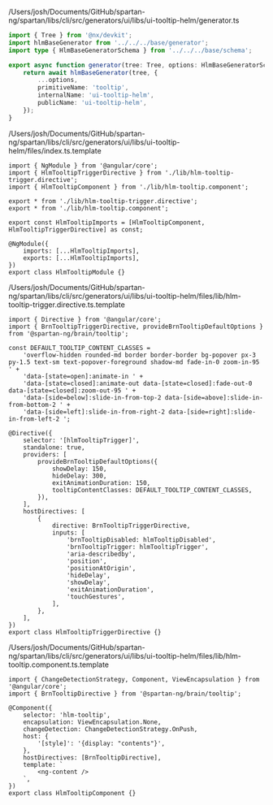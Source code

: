 /Users/josh/Documents/GitHub/spartan-ng/spartan/libs/cli/src/generators/ui/libs/ui-tooltip-helm/generator.ts
```typescript
import { Tree } from '@nx/devkit';
import hlmBaseGenerator from '../../../base/generator';
import type { HlmBaseGeneratorSchema } from '../../../base/schema';

export async function generator(tree: Tree, options: HlmBaseGeneratorSchema) {
	return await hlmBaseGenerator(tree, {
		...options,
		primitiveName: 'tooltip',
		internalName: 'ui-tooltip-helm',
		publicName: 'ui-tooltip-helm',
	});
}

```
/Users/josh/Documents/GitHub/spartan-ng/spartan/libs/cli/src/generators/ui/libs/ui-tooltip-helm/files/index.ts.template
```
import { NgModule } from '@angular/core';
import { HlmTooltipTriggerDirective } from './lib/hlm-tooltip-trigger.directive';
import { HlmTooltipComponent } from './lib/hlm-tooltip.component';

export * from './lib/hlm-tooltip-trigger.directive';
export * from './lib/hlm-tooltip.component';

export const HlmTooltipImports = [HlmTooltipComponent, HlmTooltipTriggerDirective] as const;

@NgModule({
	imports: [...HlmTooltipImports],
	exports: [...HlmTooltipImports],
})
export class HlmTooltipModule {}

```
/Users/josh/Documents/GitHub/spartan-ng/spartan/libs/cli/src/generators/ui/libs/ui-tooltip-helm/files/lib/hlm-tooltip-trigger.directive.ts.template
```
import { Directive } from '@angular/core';
import { BrnTooltipTriggerDirective, provideBrnTooltipDefaultOptions } from '@spartan-ng/brain/tooltip';

const DEFAULT_TOOLTIP_CONTENT_CLASSES =
	'overflow-hidden rounded-md border border-border bg-popover px-3 py-1.5 text-sm text-popover-foreground shadow-md fade-in-0 zoom-in-95 ' +
	'data-[state=open]:animate-in ' +
	'data-[state=closed]:animate-out data-[state=closed]:fade-out-0 data-[state=closed]:zoom-out-95 ' +
	'data-[side=below]:slide-in-from-top-2 data-[side=above]:slide-in-from-bottom-2 ' +
	'data-[side=left]:slide-in-from-right-2 data-[side=right]:slide-in-from-left-2 ';

@Directive({
	selector: '[hlmTooltipTrigger]',
	standalone: true,
	providers: [
		provideBrnTooltipDefaultOptions({
			showDelay: 150,
			hideDelay: 300,
			exitAnimationDuration: 150,
			tooltipContentClasses: DEFAULT_TOOLTIP_CONTENT_CLASSES,
		}),
	],
	hostDirectives: [
		{
			directive: BrnTooltipTriggerDirective,
			inputs: [
				'brnTooltipDisabled: hlmTooltipDisabled',
				'brnTooltipTrigger: hlmTooltipTrigger',
				'aria-describedby',
				'position',
				'positionAtOrigin',
				'hideDelay',
				'showDelay',
				'exitAnimationDuration',
				'touchGestures',
			],
		},
	],
})
export class HlmTooltipTriggerDirective {}

```
/Users/josh/Documents/GitHub/spartan-ng/spartan/libs/cli/src/generators/ui/libs/ui-tooltip-helm/files/lib/hlm-tooltip.component.ts.template
```
import { ChangeDetectionStrategy, Component, ViewEncapsulation } from '@angular/core';
import { BrnTooltipDirective } from '@spartan-ng/brain/tooltip';

@Component({
	selector: 'hlm-tooltip',
	encapsulation: ViewEncapsulation.None,
	changeDetection: ChangeDetectionStrategy.OnPush,
	host: {
		'[style]': '{display: "contents"}',
	},
	hostDirectives: [BrnTooltipDirective],
	template: `
		<ng-content />
	`,
})
export class HlmTooltipComponent {}

```
